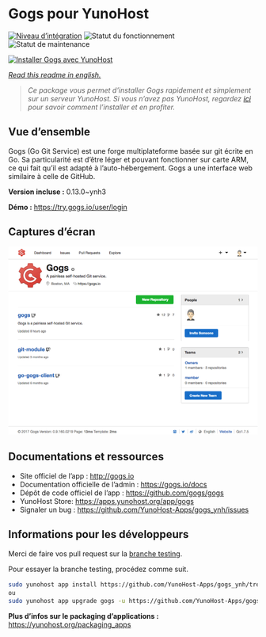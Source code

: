 <!--
N.B.: This README was automatically generated by https://github.com/YunoHost/apps/tree/master/tools/README-generator
It shall NOT be edited by hand.
-->

# Gogs pour YunoHost

[![Niveau d’intégration](https://dash.yunohost.org/integration/gogs.svg)](https://dash.yunohost.org/appci/app/gogs) ![Statut du fonctionnement](https://ci-apps.yunohost.org/ci/badges/gogs.status.svg) ![Statut de maintenance](https://ci-apps.yunohost.org/ci/badges/gogs.maintain.svg)

[![Installer Gogs avec YunoHost](https://install-app.yunohost.org/install-with-yunohost.svg)](https://install-app.yunohost.org/?app=gogs)

*[Read this readme in english.](./README.md)*

> *Ce package vous permet d’installer Gogs rapidement et simplement sur un serveur YunoHost.
Si vous n’avez pas YunoHost, regardez [ici](https://yunohost.org/#/install) pour savoir comment l’installer et en profiter.*

## Vue d’ensemble

Gogs (Go Git Service) est une forge multiplateforme basée sur git écrite en Go. Sa particularité est d’être léger et pouvant fonctionner sur carte ARM, ce qui fait qu’il est adapté à l’auto-hébergement. Gogs a une interface web similaire à celle de GitHub. 


**Version incluse :** 0.13.0~ynh3

**Démo :** https://try.gogs.io/user/login

## Captures d’écran

![Capture d’écran de Gogs](./doc/screenshots/screenshot.png)

## Documentations et ressources

* Site officiel de l’app : <http://gogs.io>
* Documentation officielle de l’admin : <https://gogs.io/docs>
* Dépôt de code officiel de l’app : <https://github.com/gogs/gogs>
* YunoHost Store: <https://apps.yunohost.org/app/gogs>
* Signaler un bug : <https://github.com/YunoHost-Apps/gogs_ynh/issues>

## Informations pour les développeurs

Merci de faire vos pull request sur la [branche testing](https://github.com/YunoHost-Apps/gogs_ynh/tree/testing).

Pour essayer la branche testing, procédez comme suit.

``` bash
sudo yunohost app install https://github.com/YunoHost-Apps/gogs_ynh/tree/testing --debug
ou
sudo yunohost app upgrade gogs -u https://github.com/YunoHost-Apps/gogs_ynh/tree/testing --debug
```

**Plus d’infos sur le packaging d’applications :** <https://yunohost.org/packaging_apps>